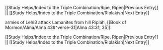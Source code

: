 [[Study Helps/Index to the Triple Combination/Ripe, Ripen|Previous Entry]]  ||  [[Study Helps/Index to the Triple Combination/Riplakish|Next Entry]]

 armies of Lehi3 attack Lamanites from hill Riplah, [[Book of Mormon/Alma/Alma 43#^verse-31|Alma 43:31, 35]].

[[Study Helps/Index to the Triple Combination/Ripe, Ripen|Previous Entry]]  ||  [[Study Helps/Index to the Triple Combination/Riplakish|Next Entry]]
